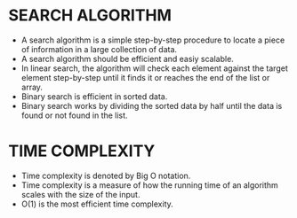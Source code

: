 # SEARCH ALGORITHM
- A search algorithm is a simple step-by-step procedure to locate a piece of information in a large collection of data.
- A search algorithm should be efficient and easiy scalable.
- In linear search, the algorithm will check each element against the target element step-by-step until it finds it or reaches the end of the list or array.
- Binary search is efficient in sorted data.
- Binary search works by dividing the sorted data by half until the data is found or not found in the list.

# TIME COMPLEXITY
- Time complexity is denoted by Big O notation.
- Time complexity is a measure of how the running time of an algorithm scales with the size of the input.
- O(1) is the most efficient time complexity. 
